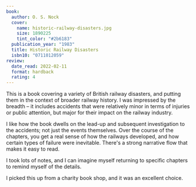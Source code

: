 ```yaml
---
book:
  author: O. S. Nock
  cover:
    name: historic-railway-disasters.jpg
    size: 1890225
    tint_color: "#2b6183"
  publication_year: "1983"
  title: Historic Railway Disasters
  isbn10: "0711012059"
review:
  date_read: 2022-02-11
  format: hardback
  rating: 4
---
```


This is a book covering a variety of British railway disasters, and putting them in the context of broader railway history.
I was impressed by the breadth – it includes accidents that were relatively minor in terms of injuries or public attention, but major for their impact on the railway industry.

I like how the book dwells on the lead-up and subsequent investigation to the accidents; not just the events themselves.
Over the course of the chapters, you get a real sense of how the railways developed, and how certain types of failure were inevitable.
There's a strong narrative flow that makes it easy to read.

I took lots of notes, and I can imagine myself returning to specific chapters to remind myself of the details.

I picked this up from a charity book shop, and it was an excellent choice.
